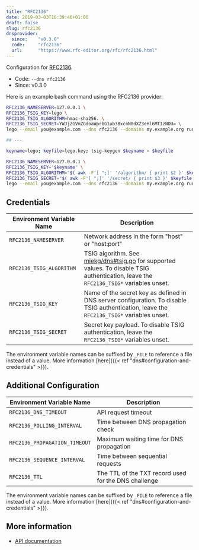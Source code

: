 ```yaml
---
title: "RFC2136"
date: 2019-03-03T16:39:46+01:00
draft: false
slug: rfc2136
dnsprovider:
  since:    "v0.3.0"
  code:     "rfc2136"
  url:      "https://www.rfc-editor.org/rfc/rfc2136.html"
---
```


<!-- THIS DOCUMENTATION IS AUTO-GENERATED. PLEASE DO NOT EDIT. -->
<!-- providers/dns/rfc2136/rfc2136.toml -->
<!-- THIS DOCUMENTATION IS AUTO-GENERATED. PLEASE DO NOT EDIT. -->


Configuration for [RFC2136](https://www.rfc-editor.org/rfc/rfc2136.html).


<!--more-->

- Code: `--dns rfc2136`
- Since: v0.3.0


Here is an example bash command using the RFC2136 provider:

```bash
RFC2136_NAMESERVER=127.0.0.1 \
RFC2136_TSIG_KEY=lego \
RFC2136_TSIG_ALGORITHM=hmac-sha256. \
RFC2136_TSIG_SECRET=YWJjZGVmZGdoaWprbG1ub3BxcnN0dXZ3eHl6MTIzNDU= \
lego --email you@example.com --dns rfc2136 --domains my.example.org run

## ---

keyname=lego; keyfile=lego.key; tsig-keygen $keyname > $keyfile

RFC2136_NAMESERVER=127.0.0.1 \
RFC2136_TSIG_KEY="$keyname" \
RFC2136_TSIG_ALGORITHM="$( awk -F'[ ";]' '/algorithm/ { print $2 }' $keyfile )." \
RFC2136_TSIG_SECRET="$( awk -F'[ ";]' '/secret/ { print $3 }' $keyfile )" \
lego --email you@example.com --dns rfc2136 --domains my.example.org run
```




## Credentials

| Environment Variable Name | Description |
|-----------------------|-------------|
| `RFC2136_NAMESERVER` | Network address in the form "host" or "host:port" |
| `RFC2136_TSIG_ALGORITHM` | TSIG algorithm. See [miekg/dns#tsig.go](https://github.com/miekg/dns/blob/master/tsig.go) for supported values. To disable TSIG authentication, leave the `RFC2136_TSIG*` variables unset. |
| `RFC2136_TSIG_KEY` | Name of the secret key as defined in DNS server configuration. To disable TSIG authentication, leave the `RFC2136_TSIG*` variables unset. |
| `RFC2136_TSIG_SECRET` | Secret key payload. To disable TSIG authentication, leave the` RFC2136_TSIG*` variables unset. |

The environment variable names can be suffixed by `_FILE` to reference a file instead of a value.
More information [here]({{< ref "dns#configuration-and-credentials" >}}).


## Additional Configuration

| Environment Variable Name | Description |
|--------------------------------|-------------|
| `RFC2136_DNS_TIMEOUT` | API request timeout |
| `RFC2136_POLLING_INTERVAL` | Time between DNS propagation check |
| `RFC2136_PROPAGATION_TIMEOUT` | Maximum waiting time for DNS propagation |
| `RFC2136_SEQUENCE_INTERVAL` | Time between sequential requests |
| `RFC2136_TTL` | The TTL of the TXT record used for the DNS challenge |

The environment variable names can be suffixed by `_FILE` to reference a file instead of a value.
More information [here]({{< ref "dns#configuration-and-credentials" >}}).




## More information

- [API documentation](https://www.rfc-editor.org/rfc/rfc2136.html)

<!-- THIS DOCUMENTATION IS AUTO-GENERATED. PLEASE DO NOT EDIT. -->
<!-- providers/dns/rfc2136/rfc2136.toml -->
<!-- THIS DOCUMENTATION IS AUTO-GENERATED. PLEASE DO NOT EDIT. -->
